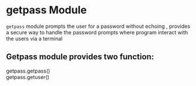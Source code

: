 # getpass Module
`getpass` module prompts the user for a password without echoing , provides a secure way to handle the password prompts where program interact with the users via a terminal

## Getpass module provides two function:

getpass.getpass() <br>
getpass.getuser()